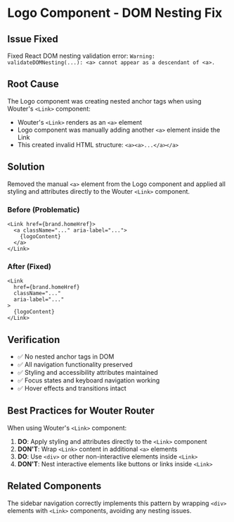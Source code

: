 # Logo Component - DOM Nesting Fix

## Issue Fixed
Fixed React DOM nesting validation error: `Warning: validateDOMNesting(...): <a> cannot appear as a descendant of <a>.`

## Root Cause
The Logo component was creating nested anchor tags when using Wouter's `<Link>` component:
- Wouter's `<Link>` renders as an `<a>` element
- Logo component was manually adding another `<a>` element inside the Link
- This created invalid HTML structure: `<a><a>...</a></a>`

## Solution
Removed the manual `<a>` element from the Logo component and applied all styling and attributes directly to the Wouter `<Link>` component.

### Before (Problematic)
```tsx
<Link href={brand.homeHref}>
  <a className="..." aria-label="...">
    {logoContent}
  </a>
</Link>
```

### After (Fixed)
```tsx
<Link 
  href={brand.homeHref}
  className="..."
  aria-label="..."
>
  {logoContent}
</Link>
```

## Verification
- ✅ No nested anchor tags in DOM
- ✅ All navigation functionality preserved
- ✅ Styling and accessibility attributes maintained
- ✅ Focus states and keyboard navigation working
- ✅ Hover effects and transitions intact

## Best Practices for Wouter Router
When using Wouter's `<Link>` component:
1. **DO**: Apply styling and attributes directly to the `<Link>` component
2. **DON'T**: Wrap `<Link>` content in additional `<a>` elements
3. **DO**: Use `<div>` or other non-interactive elements inside `<Link>`
4. **DON'T**: Nest interactive elements like buttons or links inside `<Link>`

## Related Components
The sidebar navigation correctly implements this pattern by wrapping `<div>` elements with `<Link>` components, avoiding any nesting issues.
